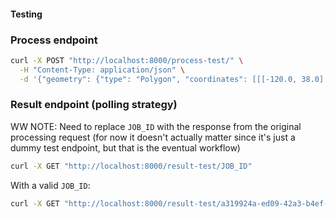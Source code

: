 #### Testing

### Process endpoint

```bash
curl -X POST "http://localhost:8000/process-test/" \
  -H "Content-Type: application/json" \
  -d '{"geometry": {"type": "Polygon", "coordinates": [[[-120.0, 38.0], [-120.0, 39.0], [-119.0, 39.0], [-119.0, 38.0], [-120.0, 38.0]]]}, "prefire_date_range": ["2023-01-01", "2023-06-30"], "postfire_date_range": ["2023-07-01", "2023-12-31"]}'
```

### Result endpoint (polling strategy)
WW
NOTE: Need to replace `JOB_ID` with the response from the original processing request (for now it doesn't actually matter since it's just a dummy test endpoint, but that is the eventual workflow)

```bash
curl -X GET "http://localhost:8000/result-test/JOB_ID"
```

With a valid `JOB_ID`:

```bash
curl -X GET "http://localhost:8000/result-test/a319924a-ed09-42a3-b4ef-e9e5e34f8890"
```